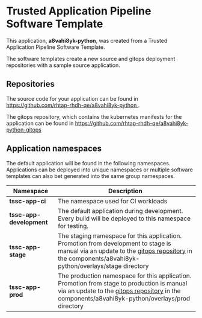 # Trusted Application Pipeline Software Template

This application, **a8vahi8yk-python**, was created from a Trusted Application Pipeline Software Template.

The software templates create a new source and gitops deployment repositories with a sample source application. 

## Repositories

The source code for your application can be found in [https://github.com/rhtap-rhdh-qe/a8vahi8yk-python ](https://github.com/rhtap-rhdh-qe/a8vahi8yk-python ).
 
The gitops repository, which contains the kubernetes manifests for the application can be found in 
[https://github.com/rhtap-rhdh-qe/a8vahi8yk-python-gitops ](https://github.com/rhtap-rhdh-qe/a8vahi8yk-python-gitops ) 

## Application namespaces 

The default application will be found in the following namespaces. Applications can be deployed into unique namespaces or multiple software templates can also bet generated into the same group namespaces.  

|  Namespace   |  Description   |  
| -------- | -------- |
| **tssc-app-ci** | The namespace used for CI workloads |
| **tssc-app-development** | The default application during development. Every build will be deployed to this namespace for testing. |
| **tssc-app-stage** | The staging namespace for this application. Promotion from development to stage is manual via an update to the [gitops repository](https://github.com/rhtap-rhdh-qe/a8vahi8yk-python-gitops ) in the components/a8vahi8yk-python/overlays/stage directory |
| **tssc-app-prod** | The production namespace for this application. Promotion from stage to production is manual via an update to the [gitops repository](https://github.com/rhtap-rhdh-qe/a8vahi8yk-python-gitops ) in the components/a8vahi8yk-python/overlays/prod directory |